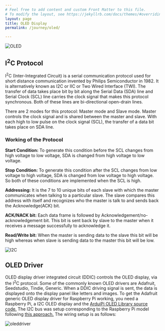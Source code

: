 ```yaml
---
# Feel free to add content and custom Front Matter to this file.
# To modify the layout, see https://jekyllrb.com/docs/themes/#overriding-theme-defaults
layout: page
title: OLED Display
permalink: /journey/oled/

---
```


![OLED]({{site.url}}/images/oled1.jpg)
## I<sup>2</sup>C Protocol
I<sup>2</sup>C (Inter-Integrated Circuit) is a serial communication protocol used for short distance communication invented by Philips Semiconductor in 1982. It is alternatively known as I2C or IIC or Two Wired Interface (TWI). The transfer of data takes place bit by bit along the Serial Data (SDA) line and Serial Clock (SCL) line carries the clock signal that makes this protocol synchronous. Both of these lines are bi-directional open-drain lines.

There are 2 modes for this protocol: Master mode and Slave mode.
Master controls the clock signal and is shared between the master and slave. With each high to low pulse on the clock signal (SCL), the transfer of a data bit takes place on SDA line.
### Working of the Protocol

<b>Start Condition:</b> To generate this condition before the SCL changes from high voltage to low voltage, SDA is changed from high voltage to low voltage.

<b>Stop Condition:</b> To generate this condition after the SCL changes from low voltage to high voltage, SDA is changed from low voltage to high voltage.
So both of these conditions are implemented when the SCL is high.

<b>Addressing:</b> It is the 7 to 10 unique bits of each slave with which the master communicates when talking to a particular slave. The slave compares this address with itself and recognizes who the master is talk to and sends back the Acknowledge(ACK) bit.

<b>ACK/NACK bit:</b> Each data frame is followed by Acknowledgement/no-acknowledgement bit. This bit is sent back by slave to the master when it receives a message successfully to acknowledge it.

<b>Read/Write bit:</b> When the master is sending data to the slave this bit will be high whereas when slave is sending data to the master this bit will be low.

![I2C]({{site.url}}/images/Itocpro.png)

## OLED Driver
OLED display driver integrated circuit (DDIC) controls the OLED display, via the I<sup>2</sup>C protocol. Some of the commonly known OLED drivers are Adafruit, Seedstudio, Tindie, Generic. When a DDIC driving signal is sent, the data is displayed onto the display panel like letters and images.
To get the Adafruit generic OLED display driver for Raspberry Pi working, you need a Raspberry Pi, a I2C OLED display and the [ArduiPi OLED Library source code.](https://github.com/hallard/ArduiPi_OLED) The I2C bus was setup corresponding to the Raspberry Pi model following [this approach.](https://hallard.me/adafruit-oled-display-driver-for-pi/) The wiring setup is as follows:

![oleddriver]({{site.url}}/images/oleddriver.png)
